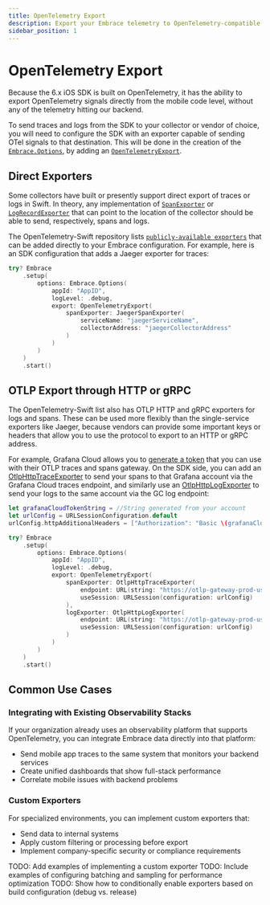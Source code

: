 ```yaml
---
title: OpenTelemetry Export
description: Export your Embrace telemetry to OpenTelemetry-compatible backends
sidebar_position: 1
---
```


# OpenTelemetry Export

Because the 6.x iOS SDK is built on OpenTelemetry, it has the ability to export OpenTelemetry signals directly from the mobile code level, without any of the telemetry hitting our backend.

To send traces and logs from the SDK to your collector or vendor of choice, you will need to configure the SDK with an exporter capable of sending OTel signals to that destination. This will be done in the creation of the [`Embrace.Options`](/ios/open-source/getting-started/configuration-options.md), by adding an [`OpenTelemetryExport`](https://github.com/embrace-io/embrace-apple-sdk/blob/main/Sources/EmbraceCore/Public/OpenTelemetryExport.swift).

## Direct Exporters

Some collectors have built or presently support direct export of traces or logs in Swift. In theory, any implementation of [`SpanExporter`](https://github.com/open-telemetry/opentelemetry-swift/blob/main/Sources/OpenTelemetrySdk/Trace/Export/SpanExporter.swift) or [`LogRecordExporter`](https://github.com/open-telemetry/opentelemetry-swift/blob/main/Sources/OpenTelemetrySdk/Logs/Export/LogRecordExporter.swift) that can point to the location of the collector should be able to send, respectively, spans and logs.

The OpenTelemetry-Swift repository lists [`publicly-available exporters`](https://github.com/open-telemetry/opentelemetry-swift/tree/main/Sources/Exporters) that can be added directly to your Embrace configuration. For example, here is an SDK configuration that adds a Jaeger exporter for traces:

```swift
try? Embrace
    .setup(
        options: Embrace.Options(
            appId: "AppID",
            logLevel: .debug,
            export: OpenTelemetryExport(
                spanExporter: JaegerSpanExporter(
                    serviceName: "jaegerServiceName",
                    collectorAddress: "jaegerCollectorAddress"
                )
            )
        )
    )
    .start()
```

## OTLP Export through HTTP or gRPC

The OpenTelemetry-Swift list also has OTLP HTTP and gRPC exporters for logs and spans. These can be used more flexibly than the single-service exporters like Jaeger, because vendors can provide some important keys or headers that allow you to use the protocol to export to an HTTP or gRPC address.

For example, Grafana Cloud allows you to [generate a token](/docs/data-destinations/grafana-cloud-setup.md#access-policytoken) that you can use with their OTLP traces and spans gateway. On the SDK side, you can add an [OtlpHttpTraceExporter](https://github.com/open-telemetry/opentelemetry-swift/blob/main/Sources/Exporters/OpenTelemetryProtocolHttp/trace/OtlpHttpTraceExporter.swift) to send your spans to that Grafana account via the Grafana Cloud traces endpoint, and similarly use an [OtlpHttpLogExporter](https://github.com/open-telemetry/opentelemetry-swift/blob/main/Sources/Exporters/OpenTelemetryProtocolHttp/logs/OtlpHttpLogExporter.swift) to send your logs to the same account via the GC log endpoint:

```swift
let grafanaCloudTokenString = //String generated from your account
let urlConfig = URLSessionConfiguration.default
urlConfig.httpAdditionalHeaders = ["Authorization": "Basic \(grafanaCloudTokenString)"]

try? Embrace
    .setup(
        options: Embrace.Options(
            appId: "AppID",
            logLevel: .debug,
            export: OpenTelemetryExport(
                spanExporter: OtlpHttpTraceExporter(
                    endpoint: URL(string: "https://otlp-gateway-prod-us-west-0.grafana.net/otlp/v1/traces")!,
                    useSession: URLSession(configuration: urlConfig)
                ),
                logExporter: OtlpHttpLogExporter(
                    endpoint: URL(string: "https://otlp-gateway-prod-us-west-0.grafana.net/otlp/v1/logs")!,
                    useSession: URLSession(configuration: urlConfig)
                )
            )
        )
    )
    .start()
```

## Common Use Cases

### Integrating with Existing Observability Stacks

If your organization already uses an observability platform that supports OpenTelemetry, you can integrate Embrace data directly into that platform:

- Send mobile app traces to the same system that monitors your backend services
- Create unified dashboards that show full-stack performance
- Correlate mobile issues with backend problems

### Custom Exporters

For specialized environments, you can implement custom exporters that:

- Send data to internal systems
- Apply custom filtering or processing before export
- Implement company-specific security or compliance requirements

TODO: Add examples of implementing a custom exporter
TODO: Include examples of configuring batching and sampling for performance optimization
TODO: Show how to conditionally enable exporters based on build configuration (debug vs. release) 